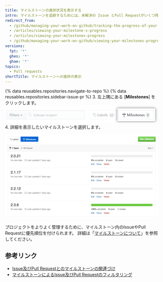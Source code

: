 ```yaml
---
title: マイルストーンの進捗状況を表示する
intro: マイルストーンを追跡するためには、未解決の Issue とPull Requestがいくつ残っているかをよく理解しておく必要があります。
redirect_from:
  - /github/managing-your-work-on-github/tracking-the-progress-of-your-work-with-milestones/viewing-your-milestones-progress
  - /articles/viewing-your-milestone-s-progress
  - /articles/viewing-your-milestones-progress
  - /github/managing-your-work-on-github/viewing-your-milestones-progress
versions:
  fpt: '*'
  ghes: '*'
  ghae: '*'
topics:
  - Pull requests
shortTitle: マイルストーンへの進捗の表示
---
```


{% data reusables.repositories.navigate-to-repo %}
{% data reusables.repositories.sidebar-issue-pr %}
3. 左上隅にある [**Milestones**] をクリックします。 ![Issue マイルストーンボタン](/assets/images/help/issues/issues_milestone_button.png)
4. 詳細を表示したいマイルストーンを選択します。

![Issue マイルストーンの概要](/assets/images/help/issues/issues_milestone_overview.png)

プロジェクトをよりよく管理するために、マイルストーン内のIssueやPull Requestに優先順位を付けられます。 詳細は「[マイルストーンについて](/articles/about-milestones#prioritizing-issues-and-pull-requests-in-milestones)」を参照してください。

## 参考リンク

* [Issue及びPull Requestとのマイルストーンの関連づけ](/articles/associating-milestones-with-issues-and-pull-requests)
* [マイルストーンによるIssue及びPull Requestのフィルタリング](/articles/filtering-issues-and-pull-requests-by-milestone)
